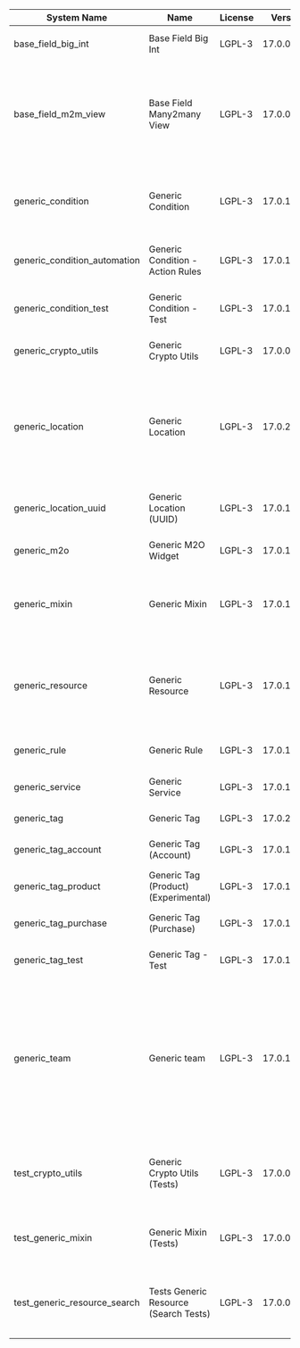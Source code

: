 | System Name | Name | License | Version | Summary | Price |
|---|---|---|---|---|---|
| base_field_big_int | Base Field Big Int | LGPL-3 | 17.0.0.5.1 | BigInt field implementation for Odoo |  |
| base_field_m2m_view | Base Field Many2many View | LGPL-3 | 17.0.0.5.1 | Adds Many2manyView field implementation for Odoo. Useful in cases when m2m relation computed via Postgresql View |  |
| generic_condition | Generic Condition | LGPL-3 | 17.0.1.21.2 | Create generic conditions on which you         can program some logic in Odoo objects |  |
| generic_condition_automation | Generic Condition - Action Rules | LGPL-3 | 17.0.1.4.1 | Generic Conditions (Integration with Action Rules) |  |
| generic_condition_test | Generic Condition - Test | LGPL-3 | 17.0.1.11.1 | Generic Conditions - Tests (do not install manualy) |  |
| generic_crypto_utils | Generic Crypto Utils | LGPL-3 | 17.0.0.8.1 | Technical utils to add encryption to other addons |  |
| generic_location | Generic Location | LGPL-3 | 17.0.2.9.1 | Allows you to make an abstract description of the         objects location relative to the general location         (for example: house3 -> office5 -> room2 -> table5) |  |
| generic_location_uuid | Generic Location (UUID) | LGPL-3 | 17.0.1.7.1 | Generic Location (Add UUID to generic locations) |  |
| generic_m2o | Generic M2O Widget | LGPL-3 | 17.0.1.8.1 | Generic Many2one widget |  |
| generic_mixin | Generic Mixin | LGPL-3 | 17.0.1.80.4 | Technical module with generic mixins, that may help to build other modules |  |
| generic_resource | Generic Resource | LGPL-3 | 17.0.1.49.1 | Provides the ability to create and categorize         various resources that can be used in other Odoo modules. |  |
| generic_rule | Generic Rule | LGPL-3 | 17.0.1.7.1 | Adds new top-level menu 'rules' |  |
| generic_service | Generic Service | LGPL-3 | 17.0.1.29.2 | Create and manage service catalog |  |
| generic_tag | Generic Tag | LGPL-3 | 17.0.2.13.2 | Generic tag management. |  |
| generic_tag_account | Generic Tag (Account) | LGPL-3 | 17.0.1.5.1 | Generic tag integration with account addon |  |
| generic_tag_product | Generic Tag (Product) (Experimental) | LGPL-3 | 17.0.1.5.1 | Generic tag integration with product addon |  |
| generic_tag_purchase | Generic Tag (Purchase) | LGPL-3 | 17.0.1.5.1 | Generic tag integration with purchase addon |  |
| generic_tag_test | Generic Tag - Test | LGPL-3 | 17.0.1.7.1 | Generic Tag - Tests (do not install manualy) |  |
| generic_team | Generic team | LGPL-3 | 17.0.1.20.1 | With this module you can create teams and add         users to them, which allows you to perform group         actions (such as assigning a responsible team         instead of one person) while working with Odoo applications. |  |
| test_crypto_utils | Generic Crypto Utils (Tests) | LGPL-3 | 17.0.0.13.1 | Technical module that have to be used to test Generic Crypto Utils module |  |
| test_generic_mixin | Generic Mixin (Tests) | LGPL-3 | 17.0.0.23.2 | Technical module that have to be used to test Generic Mixin module |  |
| test_generic_resource_search | Tests Generic Resource (Search Tests) | LGPL-3 | 17.0.0.4.1 | Technical module that have to be used to test Generic Resource search cases |  |
